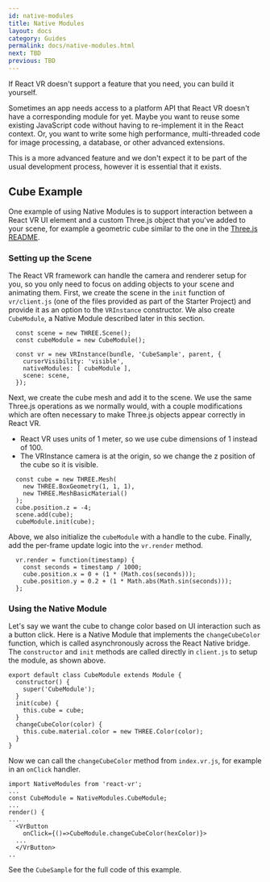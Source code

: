 ```yaml
---
id: native-modules
title: Native Modules
layout: docs
category: Guides
permalink: docs/native-modules.html
next: TBD
previous: TBD
---
```


If React VR doesn't support a feature that you need, you can build it yourself.

Sometimes an app needs access to a platform API that React VR doesn't have a corresponding module for yet. Maybe you want to reuse some existing JavaScript code without having to re-implement it in the React context. Or, you want to write some high performance, multi-threaded code for image processing, a database, or other advanced extensions.

This is a more advanced feature and we don't expect it to be part of the usual development process, however it is essential that it exists.

## Cube Example
One example of using Native Modules is to support interaction between a React VR UI element and a custom Three.js object that you've added to your scene, for example a geometric cube similar to the one in the [Three.js README](https://github.com/mrdoob/three.js).

### Setting up the Scene
The React VR framework can handle the camera and renderer setup for you, so you only need to focus on adding objects to your scene and animating them. First, we create the scene in the `init` function of `vr/client.js` (one of the files provided as part of the Starter Project) and provide it as an option to the `VRInstance` constructor.  We also create `CubeModule`, a Native Module described later in this section.
```
  const scene = new THREE.Scene();
  const cubeModule = new CubeModule();

  const vr = new VRInstance(bundle, 'CubeSample', parent, {
    cursorVisibility: 'visible',
    nativeModules: [ cubeModule ],
    scene: scene,
  });
```
Next, we create the cube mesh and add it to the scene.  We use the same Three.js operations as we normally would, with a couple modifications which are often necessary to make Three.js objects appear correctly in React VR.

* React VR uses units of 1 meter, so we use cube dimensions of 1 instead of 100.
* The VRInstance camera is at the origin, so we change the z position of the cube so it is visible.

```
  const cube = new THREE.Mesh(
    new THREE.BoxGeometry(1, 1, 1),
    new THREE.MeshBasicMaterial()
  );
  cube.position.z = -4;
  scene.add(cube);
  cubeModule.init(cube);
```
Above, we also initialize the `cubeModule` with a handle to the cube.  Finally, add the per-frame update logic into the `vr.render` method.
```
  vr.render = function(timestamp) {
    const seconds = timestamp / 1000;
    cube.position.x = 0 + (1 * (Math.cos(seconds)));
    cube.position.y = 0.2 + (1 * Math.abs(Math.sin(seconds)));
  };
```
### Using the Native Module
Let's say we want the cube to change color based on UI interaction such as a button click.  Here is a Native Module that implements the `changeCubeColor` function, which is called asynchronously across the React Native bridge.  The `constructor` and `init` methods are called directly in `client.js` to setup the module, as shown above.
```
export default class CubeModule extends Module {
  constructor() {
    super('CubeModule');
  }
  init(cube) {
    this.cube = cube;
  }
  changeCubeColor(color) {
    this.cube.material.color = new THREE.Color(color);
  }
}
```
Now we can call the `changeCubeColor` method from `index.vr.js`, for example in an `onClick` handler.
```
import NativeModules from 'react-vr';
...
const CubeModule = NativeModules.CubeModule;
...
render() {
...
  <VrButton
    onClick={()=>CubeModule.changeCubeColor(hexColor)}>
  ...
  </VrButton>
..

```

See the `CubeSample` for the full code of this example.
